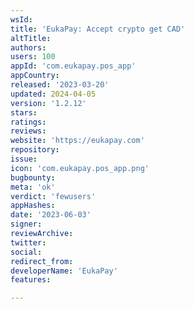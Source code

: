 ```yaml
---
wsId: 
title: 'EukaPay: Accept crypto get CAD'
altTitle: 
authors: 
users: 100
appId: 'com.eukapay.pos_app'
appCountry: 
released: '2023-03-20'
updated: 2024-04-05
version: '1.2.12'
stars: 
ratings: 
reviews: 
website: 'https://eukapay.com'
repository: 
issue: 
icon: 'com.eukapay.pos_app.png'
bugbounty: 
meta: 'ok'
verdict: 'fewusers'
appHashes: 
date: '2023-06-03'
signer: 
reviewArchive: 
twitter: 
social: 
redirect_from: 
developerName: 'EukaPay'
features: 

---
```


